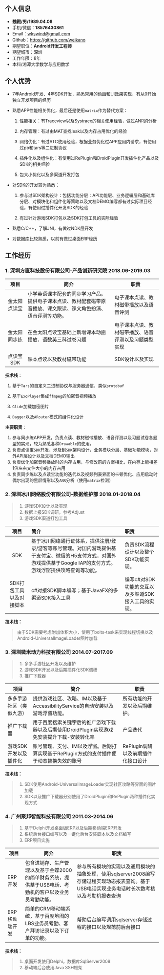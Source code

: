 ## 个人信息

- **魏戡/男/1989.04.08**
- 手机/微信：**18576430861**
- Email：wkswind@gmail.com
- Github：https://github.com/weikano
- 期望职位：**Android开发工程师**
- 期望城市：深圳
- 工作年限：8年
- 本科/湘潭大学数学与应用数学

## 个人优势

- 7年Android开发、4年SDK开发，熟悉常用的动画和UI效果实现，有从0开始独立开发项目的经历

- 熟悉APP性能相关优化，最后还是使用`matrix`作为替代方案：

  1. 性能相关：有Traceview以及Systrace的相关使用经验，做过ANR的分析

  2. 内存管理：有过由MAT查找leak以及内存占用优化的经验

  3. 网络优化：有过ATC使用经验，根据业务优化过APP应用内请求，有使用过pb和tars等二进制协议

  4. 插件化以及组件化：有使用过RePlugin和DroidPlugin开发插件化产品以及SDK的相关经验

  5. 包大小优化以及多渠道开发打包

- 对SDK的开发较为熟悉：

  1. 参与过SDK架构设计：包括功能分层：API功能层、业务逻辑层和基础库分层、对模块化和组件化等策略以及文档DEMO编写都有过实际项目经验，有使用过插件化开发SDK的经验

  2. 有过针对游戏SDK打包以及SDK打包工具的实际经验

- 熟悉C/C++，了解JNI，有做过NDK层开发

- 对数据库比较熟悉，以前有做过桌面ERP经历

## 工作经历

### 1. 深圳方直科技股份有限公司-产品创新研究院                       2018.06-2019.03

|     项目     | 简介                                                         | 职责                                                 |
| :----------: | ------------------------------------------------------------ | ---------------------------------------------------- |
| 金太阳点读宝 | 小学英语课本配套的同步学习产品。提供电子课本点读、教材配套磁带原音播放、课文跟读、课文角色扮演、语音评测等功能。 | 电子课本点读、教材磁带播放以及语音评测               |
| 金太阳同步练 | 在金太阳点读宝基础上新增课本动画播放，语数英三科试卷习题     | 电子课本点读、教材磁带播放、语音评测以及习题类型实现 |
|  点读宝SDK   | 课本点读以及教材磁带功能                                     | SDK设计以及实现                                      |

**技术栈**：

1. 基于`Tars`的自定义二进制协议与服务器通信，类似`protobuf`

2. 基于`ExoPlayer`集成`ffmpeg`的加密音视频播放

3. `Glide`加载加密图片

4. `Dagger`以及`ARouter`模式的组件化设计

**主要职责**：

1. 参与同步练APP开发，负责点读、教材磁带播放、语音评测以及习题试卷各题型的实现，较为熟悉各种`Drawable`的使用。
2. 负责点读宝`SDK`开发，涉及到`SDK`架构设计，业务模块分层、基础功能模块，对外API层设计以及文档DEMO输出
3. 负责优化加密音频播放时的内存占用，与修改前的方案相比，在内存上能相差1倍左右文件大小的内存占用
4. 负责同步练以及点读宝功能的迭代以及视频列表界面的卡顿优化、应用启动时偶尔出现的黑屏情形以及`ANR`分析（使用`matrix`检测）

### 2. 深圳冰川网络股份有限公司-数据维护部                               2018.01-2018.04                     

> 1. 游戏SDK设计以及实现
> 2. 数据上报SDK调研，参考Adjust
> 3. 游戏SDK渠道打包工具

|          项目           | 简介                                                         | 职责                                               |
| :---------------------: | :----------------------------------------------------------- | :------------------------------------------------- |
|           SDK           | 基于冰川网络通行证体系，提供注册/登录/游客等账号管理。对国内游戏提供基于支付宝、微信的H5支付方式，对国外游戏提供基于Google IAP的支付方式。游戏浮窗提供攻略查询等功能。 | 负责SDK流程设计以及整个SDK功能实现。               |
| SDK打包工具以及对接脚本 | c#对接SDK脚本编写；基于JavaFX的多渠道SDK接入工具             | 编写c#对SDK功能的交互以及多渠道SDK接入工具的实现。 |

**技术栈：**

> 由于SDK需要考虑附加体积大小，使用了bolts-task来实现线程切换以及Android-UniversalImageLoader图片加载

### 3. 深圳微米动力科技有限公司                                                    2014.07-2017.09

> 1. 多多手游社区开发以及维护
> 2. 游戏SDK开发以及后期插件化SDK调研
> 3. 推广下载器

| 项目                     | 简介                                                         | 职责                               |
| ------------------------ | ------------------------------------------------------------ | ---------------------------------- |
| 多多手游社区（类似九游） | 提供游戏社区、攻略、IM以及基于AccessibilityService的自动安装以及游戏浮窗功能。 | 所有功能的开发以及后期维护。       |
| 推广下载器               | 用于百度搜索关键字后的推广游戏下载器以及后期使用DroidPlugin实现游戏免安装提升下载-安装转化率 | 产品迭代                           |
| 游戏SDK开发以及插件化    | 账号管理、支付、IM以及浮窗。后期打算实现基于RePlugin方式的支付插件便于动态替换失效的账号 | RePlugin调研以及前期插件化接口设计 |

**技术栈：**

> 1. SDK使用Android-UniversalImageLoader实现社区攻略等界面的图片加载
> 2. SDK以及推广下载器分别使用了DroidPlugin和RePlugin两种插件化实现方式

### 4. 广州聚邦智能科技有限公司                                                    2011.03-2014.06

> 1. 基于Delphi开发桌面版ERP以及后期移动端ERP开发
> 2. 系统后台接口编写以及一键化后台安装脚本以及文档编写
> 3. ERP项目实施

| 项目          | 简介                                                         | 职责                                                         |
| ------------- | ------------------------------------------------------------ | ------------------------------------------------------------ |
| ERP开发       | 包含进销存、生产管理以及基于金蝶2000的简单财务系统，提供基于USB电话、考勤机的客户以及业务员考勤功能。 | 参与所有模块的实现以及通用模块的抽象处理，使用sqlserver2008编写存储过程实现动态报表查询。基于USB电话实现业务电话时长次数考核以及考勤机报表查询 |
| ERP移动端开发 | 简单的CRM移动端系统，基于百度地图的LBS业务员考勤、客户拜访记录以及下订单的功能。 | 帮助后台编写调用sqlserver存储过程的接口以及规范前后台接口    |

**技术栈：**

> 1. 桌面开发使用Delphi，数据库SqlServer2008
> 2. 移动端后台使用Java SSH框架
